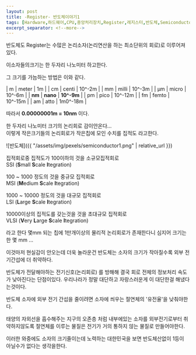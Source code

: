 ```yaml
---
layout: post
title: -Register- 반도체이야기1
tags: [Hardware,하드웨어,CPU,중앙처리장치,Register,레지스터,반도체,Semiconductor]
excerpt_separator: <!--more-->
---
```

반도체도 
Register는 수많은 논리소자(논리연산을 하는 최소단위의 회로)로 이루어져 있다.
  
이소자들의크기는 한 두자리 나노미터 하고한다.
  
<!--more-->
그 크기를 가늠하는 방법은 이와 같다.
  
  
| m | meter | 1m |
| cm | centi | 10^-2m |
| mm | milli | 10^-3m |
| μm | micro | 10^-6m |
| **nm** | **nano** | **10^-9m** |
| pm | pico | 10^-12m |
| fm | femto | 10^-15m |
| am | atto | 1m0^-18m |

따라서 **0.00000001m = 10nm** 이다.

한 두자리 나노미터 크기의 논리회로 감이안온다...  
이렇게 작은크기들의 논리회로가 작은칩에 모인 수치를 집적도 라고한다.
  
  
  
![반도체]({{ "/assets/img/pexels/semiconductor1.png" | relative_url }})
  
  
  
집적회로중 집적도가 100이하의 것을 소규모집적회로  
SSI (**S**mall **S**cale **I**tegration)
  
100 ~ 1000 정도의 것을 중규모 집적회로  
MSI (**M**edium **S**cale **I**tegration)
  
1000 ~ 10000 정도의 것을 대규모 집적회로  
LSI (**L**arge **S**cale **I**tegration)
  
10000이상의 집적도를 갖는것을 것을 초대규모 집적회로  
VLSI (**V**ery **L**arge **S**cale **I**tegration)
  
라고 한다 몇mm 되는 칩에 1만개이상의 물리적 논리회로가 존재한다니 심지어 크기는 한 몇 mm ...  
  
이것마저 현실감이 안오는데  더욱 놀라운건 반도체는 소자의 크기가 작아질수록 외부 전기간섭에 더 취약하다.

반도체가 전달해야하는 전기신호(논리회로) 를 방해해 결국 회로 전체의 정보처리 속도가 낮아진다는 단점이있다.
우리나라가 정말 대단하고 자랑스러운게 이 대단한걸 해냈다는것이다.
  
  
반도체 소자에 외부 전기 간섭을 줄이려면 소자에 씌우는 절연체의 '유전율'을 낮춰야한다. 

태양의 자외선을 흡수해주는 지구의 오존층 처럼 내부에있는 소자를 외부전기로부터 취약하지않도록 절연체를 이루는 물질은
 전기가 거의 통하지 않는 물질로 만들어야한다.
   
  
이러한 와중에도 소자의 크기줄이는데 노력하는 대한민국을 보면 반도체산없이 1등이 아닐수가 없다는 생각을한다.
  



